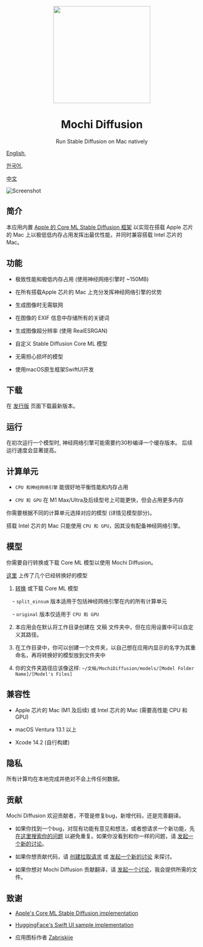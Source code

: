 <p align="center">

<img height="256" src="https://github.com/godly-devotion/MochiDiffusion/raw/main/Mochi Diffusion/Resources/Assets.xcassets/AppIcon.appiconset/AppIcon.png" />

</p>

  

<h1 align="center">Mochi Diffusion</h1>

  

<p align="center">Run Stable Diffusion on Mac natively</p>

  

<p align="center">

<a href="https://github.com/godly-devotion/MochiDiffusion/blob/main/README.md">English</a>,

<a href="https://github.com/godly-devotion/MochiDiffusion/blob/main/README.ko.md">한국어</a>,

<a href="https://github.com/godly-devotion/MochiDiffusion/blob/main/README.zh.md">中文</a>

</p>

  

![Screenshot](.github/images/screenshot.png)

  

## 简介

  

本应用内置 [Apple 的 Core ML Stable Diffusion 框架](https://github.com/apple/ml-stable-diffusion) 以实现在搭载 Apple 芯片的 Mac 上以极低低内存占用发挥出最优性能，并同时兼容搭载 Intel 芯片的 Mac。

  

## 功能

  

- 极致性能和极低内存占用 (使用神经网络引擎时 ~150MB)

- 在所有搭载Apple 芯片的 Mac 上充分发挥神经网络引擎的优势

- 生成图像时无需联网

- 在图像的 EXIF 信息中存储所有的关键词

- 生成图像超分辨率 (使用 RealESRGAN)

- 自定义 Stable Diffusion Core ML 模型

- 无需担心损坏的模型

- 使用macOS原生框架SwiftUI开发

  

## 下载

  

在 [发行版](https://github.com/godly-devotion/MochiDiffusion/releases) 页面下载最新版本。

  

## 运行

  

在初次运行一个模型时, 神经网络引擎可能需要约30秒编译一个缓存版本。 后续运行速度会显著提高。

  

## 计算单元

  

- `CPU 和神经网络引擎` 能很好地平衡性能和内存占用

- `CPU 和 GPU` 在 M1 Max/Ultra及后续型号上可能更快，但会占用更多内存

  

你需要根据不同的计算单元选择对应的模型 (详情见模型部分)。

  

搭载 Intel 芯片的 Mac 只能使用 `CPU 和 GPU`，因其没有配备神经网络引擎。

  

## 模型

  

你需要自行转换或下载 Core ML 模型以使用 Mochi Diffusion。

  

[这里](https://huggingface.co/godly-devotion) 上传了几个已经转换好的模型

  

1. [转换](https://github.com/apple/ml-stable-diffusion#-converting-models-to-core-ml) 或下载 Core ML 模型

    - `split_einsum` 版本适用于包括神经网络引擎在内的所有计算单元

    - `original` 版本仅适用于 `CPU 和 GPU`

2. 本应用会在默认将工作目录创建在 文稿 文件夹中，但在应用设置中可以自定义其路径。

3. 在工作目录中，你可以创建一个文件夹，以自己想在应用内显示的名字为其重命名，再将转换好的模型放到文件夹中

4. 你的文件夹路径应该像这样: `~/文稿/MochiDiffusion/models/[Model Folder Name]/[Model's Files]`

  

## 兼容性

  

- Apple 芯片的 Mac (M1 及后续) 或 Intel 芯片的 Mac (需要高性能 CPU 和 GPU)

- macOS Ventura 13.1 以上

- Xcode 14.2 (自行构建)

  

## 隐私

  

所有计算均在本地完成并绝对不会上传任何数据。

  

## 贡献

  

Mochi Diffusion 欢迎贡献者，不管是修复bug，新增代码，还是完善翻译。

  

- 如果你找到一个bug，对现有功能有意见和想法，或者想请求一个新功能，先 [在这里搜索你的问题](https://github.com/godly-devotion/MochiDiffusion/discussions) 以避免重复。如果你没看到和你一样的问题，请 [发起一个新的讨论](https://github.com/godly-devotion/MochiDiffusion/discussions/new)。

  

- 如果你想贡献代码，请 [创建拉取请求](https://github.com/godly-devotion/MochiDiffusion/pulls) 或 [发起一个新的讨论](https://github.com/godly-devotion/MochiDiffusion/discussions) 来探讨。

  

- 如果你想对 Mochi Diffusion 贡献翻译，请 [发起一个讨论](https://github.com/godly-devotion/MochiDiffusion/discussions)，我会提供所需的文件。

  

## 致谢

  

- [Apple's Core ML Stable Diffusion implementation](https://github.com/apple/ml-stable-diffusion)

- [HuggingFace's Swift UI sample implementation](https://github.com/huggingface/swift-coreml-diffusers)

- 应用图标作者 [Zabriskije](https://github.com/Zabriskije)
